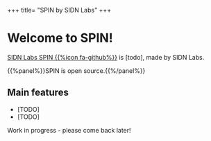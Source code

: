 +++
title= "SPIN by SIDN Labs"
+++

# Welcome to SPIN!
[SIDN Labs SPIN {{%icon fa-github%}}](https://github.com/sidn/spin) is [todo],
made by SIDN Labs.

{{%panel%}}SPIN is open source.{{%/panel%}}

## Main features

* [TODO]
* [TODO]

Work in progress - please come back later!
